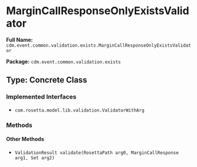 # MarginCallResponseOnlyExistsValidator

**Full Name:** `cdm.event.common.validation.exists.MarginCallResponseOnlyExistsValidator`

**Package:** `cdm.event.common.validation.exists`

## Type: Concrete Class

### Implemented Interfaces

- `com.rosetta.model.lib.validation.ValidatorWithArg`

### Methods

#### Other Methods

- `ValidationResult validate(RosettaPath arg0, MarginCallResponse arg1, Set arg2)`

